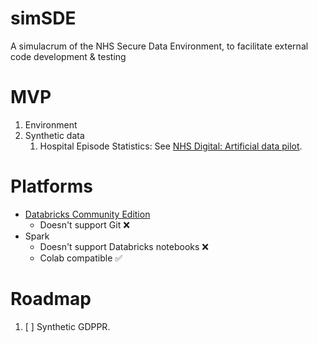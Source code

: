 # simSDE
A simulacrum of the NHS Secure Data Environment, to facilitate external code development &amp; testing

# MVP
1. Environment
2. Synthetic data
    1. Hospital Episode Statistics: See [NHS Digital: Artificial data pilot](https://digital.nhs.uk/services/artificial-data). 

# Platforms
* [Databricks Community Edition](https://community.cloud.databricks.com/)
    * Doesn't support Git ❌
* Spark
    * Doesn't support Databricks notebooks ❌
    * Colab compatible ✅

# Roadmap
1. [ ] Synthetic GDPPR. 

